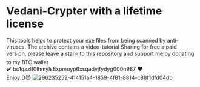 # Vedani-Crypter with a lifetime license
This tools helps to protect your exe files from being scanned by anti-viruses. The archive contains a video-tutorial
Sharing for free a paid version, please leave a star⭐ to this repository and support me by donating to my BTC wallet
<br /> ✔️ bc1qzzlt0lhmyls8xpmuyp6xsqadvjfydyg000n987 ❤️
<br /> Enjoy:D😈 
![296235252-414151a4-1859-4f81-8814-c88f1dfd04db](https://github.com/user-attachments/assets/d2b9c6e8-ef52-488c-93a4-fbf9924c5c72)

